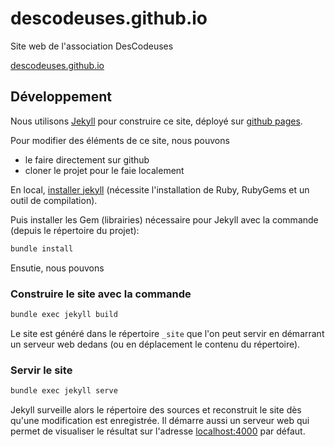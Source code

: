 # descodeuses.github.io

Site web de l'association DesCodeuses

[descodeuses.github.io](https://descodeuses.github.io)

## Développement

Nous utilisons [Jekyll](https://jekyllrb.com/) pour construire ce site, déployé sur [github pages](https://pages.github.com/).

Pour modifier des éléments de ce site, nous pouvons
- le faire directement sur github
- cloner le projet pour le faie localement

En local, [installer jekyll](https://jekyllrb.com/docs/installation/) (nécessite l'installation de Ruby, RubyGems et un outil de compilation).

Puis installer les Gem (librairies) nécessaire pour Jekyll avec la commande (depuis le répertoire du projet):

```bash
bundle install
```

Ensutie, nous pouvons 

### Construire le site avec la commande

```bash
bundle exec jekyll build
```

Le site est généré dans le répertoire `_site` que l'on peut servir en démarrant un serveur web dedans (ou en déplacement le contenu du répertoire).

### Servir le site


```bash
bundle exec jekyll serve
```

Jekyll surveille alors le répertoire des sources et reconstruit le site dès qu'une modification est enregistrée. Il démarre aussi un serveur web qui permet de visualiser le résultat sur l'adresse [localhost:4000](http://localhost:4000) par défaut.
